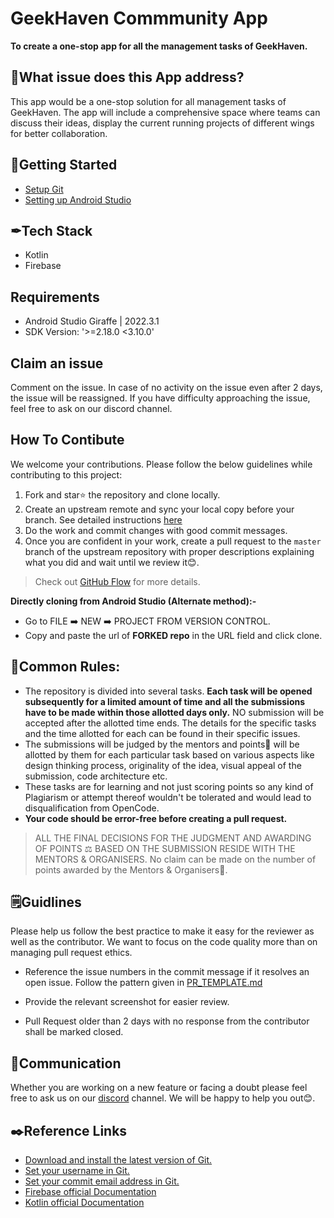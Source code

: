 # GeekHaven Commmunity App
**To create a one-stop app for all the management tasks of GeekHaven.**</p>

## 🚀What issue does this App address?
This app would be a one-stop solution for all management tasks of GeekHaven. The app will include a comprehensive space where teams can discuss their ideas, display the current running projects of different wings for better collaboration.

## 🧷Getting Started
- [Setup Git](https://git-scm.com/downloads)
- [Setting up Android Studio](https://developer.android.com/studio/install)
  
##  ✒Tech Stack 
* Kotlin
* Firebase

## Requirements
- Android Studio Giraffe | 2022.3.1
- SDK Version: '>=2.18.0 <3.10.0'

## Claim an issue
Comment on the issue. In case of no activity on the issue even after 2 days, the issue will be reassigned. If you have difficulty approaching the issue, feel free to ask on our discord channel.

## How To Contibute

We welcome your contributions. Please follow the below guidelines while contributing to this project:

1. Fork and star⭐ the repository and clone locally.
2. Create an upstream remote and sync your local copy before your branch. See detailed instructions [here](https://help.github.com/articles/syncing-a-fork)
3. Do the work and commit changes with good commit messages.
4. Once you are confident in your work, create a pull request to the `master` branch of the upstream repository with proper descriptions explaining what you did and wait until we review it😊.

> Check out [GitHub Flow](https://guides.github.com/introduction/flow/) for more details.

 **Directly cloning from Android Studio (Alternate method):-**

- Go to FILE ➡️ NEW ➡️ PROJECT FROM VERSION CONTROL.
- Copy and paste the url of **FORKED repo** in the URL field and click clone.

## 🧾Common Rules:
- The repository is divided into several tasks. **Each task will be opened subsequently for a limited amount of time and all the submissions have to be made within those allotted days only.** NO submission will be accepted after the allotted time ends. The details for the specific tasks and the time allotted for each can be found in their specific issues.
- The submissions will be judged by the mentors and points🎉 will be allotted by them for each particular task based on various aspects like design thinking process, originality of the idea, visual appeal of the submission, code architecture etc.
- These tasks are for learning and not just scoring points so any kind of Plagiarism or attempt thereof wouldn't be tolerated and would lead to disqualification from OpenCode.
- **Your code should be error-free before creating a pull request.**

> ALL THE FINAL DECISIONS FOR THE JUDGMENT AND AWARDING OF POINTS ⚖️ BASED ON THE SUBMISSION RESIDE WITH THE MENTORS & ORGANISERS. No claim can be made on the number of points awarded by the Mentors & Organisers🙂.

## 🗒️Guidlines 
Please help us follow the best practice to make it easy for the reviewer as well as the contributor. We want to focus on the code quality more than on managing pull request ethics.

- Reference the issue numbers in the commit message if it resolves an open issue. Follow the pattern given in [PR_TEMPLATE.md](https://github.com/opencodeiiita/GeekHaven-Community-App/blob/master/PR_TEMPLATE.md)

- Provide the relevant screenshot for easier review.

- Pull Request older than 2 days with no response from the contributor shall be marked closed.


## 📢Communication 
Whether you are working on a new feature or facing a doubt please feel free to ask us on our [discord](https://discord.gg/D9999YTkS8) channel. We will be happy to help you out😊.

## ✒️Reference Links 
- [Download and install the latest version of Git.](https://git-scm.com/downloads)
- [Set your username in Git.](https://help.github.com/articles/setting-your-username-in-git)
- [Set your commit email address in Git.](https://help.github.com/articles/setting-your-commit-email-address-in-git)
- [Firebase official Documentation](https://firebase.google.com/docs)
- [Kotlin official Documentation](https://kotlinlang.org/docs/home.html)
 
